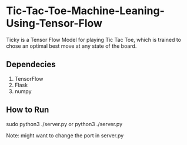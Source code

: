 # Tic-Tac-Toe-Machine-Leaning-Using-Tensor-Flow
Ticky is a Tensor Flow Model for playing Tic Tac Toe, which is trained to chose an optimal best move at any state of the board.

## Dependecies
  <ol>
  <li>TensorFlow</li>
  <li>Flask</li>
  <li>numpy</li>
  </ol>

## How to Run
  sudo python3 ./server.py
    or
  python3 ./server.py
  
Note: might want to change the port in server.py



